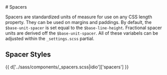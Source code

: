 <section class="copy">
# Spacers

Spacers are standardized units of measure for use on any CSS length property. They can be used on margins and paddings.  By default, the ```$base-unit-spacer``` is set equal to the ```$base-line-height```. Fractional spacer units are derived off the ```$base-unit-spacer```. All of these variabels can be adjusted within the ```_settings.scss``` partial.

## Spacer Styles
{{ d['../sass/components/_spacers.scss|idio']['spacers'] }}

</section>
